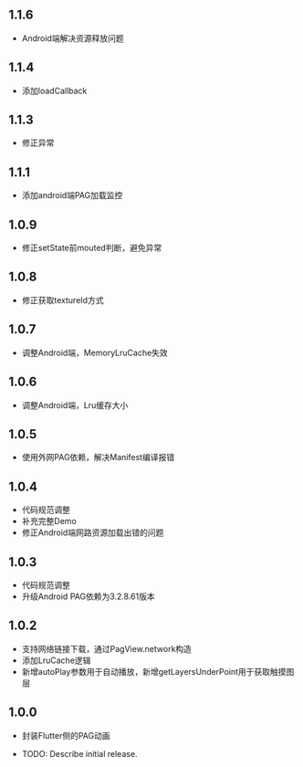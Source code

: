 ## 1.1.6
* Android端解决资源释放问题

## 1.1.4
* 添加loadCallback

## 1.1.3
* 修正异常

## 1.1.1
* 添加android端PAG加载监控

## 1.0.9
* 修正setState前mouted判断，避免异常

## 1.0.8
* 修正获取textureId方式

## 1.0.7
* 调整Android端，MemoryLruCache失效

## 1.0.6
* 调整Android端，Lru缓存大小

## 1.0.5
* 使用外网PAG依赖，解决Manifest编译报错

## 1.0.4
* 代码规范调整
* 补充完整Demo
* 修正Android端网路资源加载出错的问题

## 1.0.3
* 代码规范调整
* 升级Android PAG依赖为3.2.8.61版本

## 1.0.2
* 支持网络链接下载，通过PagView.network构造
* 添加LruCache逻辑
* 新增autoPlay参数用于自动播放，新增getLayersUnderPoint用于获取触摸图层

## 1.0.0
* 封装Flutter侧的PAG动画

* TODO: Describe initial release.
